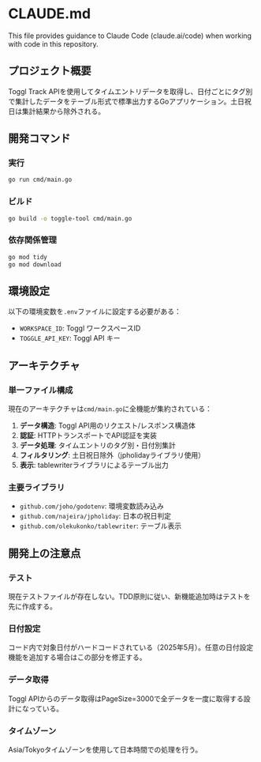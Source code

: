# CLAUDE.md

This file provides guidance to Claude Code (claude.ai/code) when working with code in this repository.

## プロジェクト概要

Toggl Track APIを使用してタイムエントリデータを取得し、日付ごとにタグ別で集計したデータをテーブル形式で標準出力するGoアプリケーション。土日祝日は集計結果から除外される。

## 開発コマンド

### 実行
```bash
go run cmd/main.go
```

### ビルド
```bash
go build -o toggle-tool cmd/main.go
```

### 依存関係管理
```bash
go mod tidy
go mod download
```

## 環境設定

以下の環境変数を`.env`ファイルに設定する必要がある：

- `WORKSPACE_ID`: Toggl ワークスペースID
- `TOGGLE_API_KEY`: Toggl API キー

## アーキテクチャ

### 単一ファイル構成
現在のアーキテクチャは`cmd/main.go`に全機能が集約されている：

1. **データ構造**: Toggl API用のリクエスト/レスポンス構造体
2. **認証**: HTTPトランスポートでAPI認証を実装
3. **データ処理**: タイムエントリのタグ別・日付別集計
4. **フィルタリング**: 土日祝日除外（jpholidayライブラリ使用）
5. **表示**: tablewriterライブラリによるテーブル出力

### 主要ライブラリ
- `github.com/joho/godotenv`: 環境変数読み込み
- `github.com/najeira/jpholiday`: 日本の祝日判定
- `github.com/olekukonko/tablewriter`: テーブル表示

## 開発上の注意点

### テスト
現在テストファイルが存在しない。TDD原則に従い、新機能追加時はテストを先に作成する。

### 日付設定
コード内で対象日付がハードコードされている（2025年5月）。任意の日付設定機能を追加する場合はこの部分を修正する。

### データ取得
Toggl APIからのデータ取得はPageSize=3000で全データを一度に取得する設計になっている。

### タイムゾーン
Asia/Tokyoタイムゾーンを使用して日本時間での処理を行う。